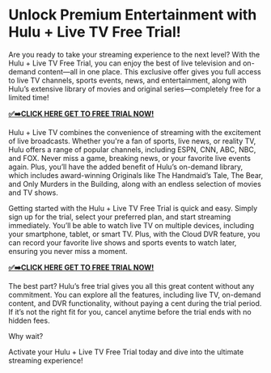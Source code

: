 # Unlock Premium Entertainment with Hulu + Live TV Free Trial!

Are you ready to take your streaming experience to the next level? With the Hulu + Live TV Free Trial, you can enjoy the best of live television and on-demand content—all in one place. This exclusive offer gives you full access to live TV channels, sports events, news, and entertainment, along with Hulu’s extensive library of movies and original series—completely free for a limited time!

[**✅➡️CLICK HERE GET TO FREE TRIAL NOW!**](https://free-tools.raj-solution.com/2f7035d)

Hulu + Live TV combines the convenience of streaming with the excitement of live broadcasts. Whether you're a fan of sports, live news, or reality TV, Hulu offers a range of popular channels, including ESPN, CNN, ABC, NBC, and FOX. Never miss a game, breaking news, or your favorite live events again. Plus, you’ll have the added benefit of Hulu’s on-demand library, which includes award-winning Originals like The Handmaid’s Tale, The Bear, and Only Murders in the Building, along with an endless selection of movies and TV shows.

Getting started with the Hulu + Live TV Free Trial is quick and easy. Simply sign up for the trial, select your preferred plan, and start streaming immediately. You’ll be able to watch live TV on multiple devices, including your smartphone, tablet, or smart TV. Plus, with the Cloud DVR feature, you can record your favorite live shows and sports events to watch later, ensuring you never miss a moment.

[**✅➡️CLICK HERE GET TO FREE TRIAL NOW!**](https://free-tools.raj-solution.com/2f7035d)

The best part? Hulu’s free trial gives you all this great content without any commitment. You can explore all the features, including live TV, on-demand content, and DVR functionality, without paying a cent during the trial period. If it’s not the right fit for you, cancel anytime before the trial ends with no hidden fees.

Why wait? 

Activate your Hulu + Live TV Free Trial today and dive into the ultimate streaming experience!
